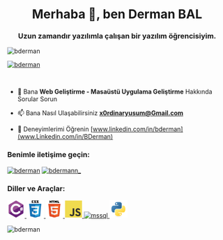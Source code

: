 <h1 align="center">Merhaba 👋, ben Derman BAL</h1>
<h3 align="center">Uzun zamandır yazılımla çalışan bir yazılım öğrencisiyim.</h3>

<p align="left"> <img src="https://komarev.com/ghpvc/?username=bderman&label=Profile%20views&color=0e75b6&style=flat" alt="bderman" /> </p>

<p align="left"> <a href="https://github.com/ryo-ma/github-profile-trophy"><img src="https://github-profile-trophy.vercel.app/?username=bderman" alt="bderman" /></a> </p>

<p align="left"> <a href="https://twitter.com/" target="blank"><img src="https://img.shields.io/twitter/follow/?logo=twitter&style=for-the-badge" alt="" /></a> </p>

- 💬 Bana **Web Geliştirme - Masaüstü Uygulama Geliştirme** Hakkında Sorular Sorun

- 📫 Bana Nasıl Ulaşabilirsiniz **x0rdinaryusum@Gmail.com**

- 📄 Deneyimlerimi Öğrenin [www.linkedin.com/in/bderman](www.Linkedin.com/in/BDerman)

<h3 align="left">Benimle iletişime geçin:</h3>
<p align="left">
<a href="https://linkedin.com/in/bderman" target="blank"><img align="center" src="https://raw.githubusercontent.com/rahuldkjain/github-profile-readme-generator/master/src/images/icons/Social/linked-in-alt.svg" alt="bderman" height="30" width="40" /></a>
<a href="https://instagram.com/bdermann_" target="blank"><img align="center" src="https://raw.githubusercontent.com/rahuldkjain/github-profile-readme-generator/master/src/images/icons/Social/instagram.svg" alt="bdermann_" height="30" width="40" /></a>
</p>

<h3 align="left">Diller ve Araçlar:</h3>
<p align="left"> <a href="https://www.w3schools.com/cs/" target="_blank" rel="noreferrer"> <img src="https://raw.githubusercontent.com/devicons/devicon/master/icons/csharp/csharp-original.svg" alt="csharp" width="40" height="40"/> </a> <a href="https://www.w3schools.com/css/" target="_blank" rel="noreferrer"> <img src="https://raw.githubusercontent.com/devicons/devicon/master/icons/css3/css3-original-wordmark.svg" alt="css3" width="40" height="40"/> </a> <a href="https://www.w3.org/html/" target="_blank" rel="noreferrer"> <img src="https://raw.githubusercontent.com/devicons/devicon/master/icons/html5/html5-original-wordmark.svg" alt="html5" width="40" height="40"/> </a> <a href="https://developer.mozilla.org/en-US/docs/Web/JavaScript" target="_blank" rel="noreferrer"> <img src="https://raw.githubusercontent.com/devicons/devicon/master/icons/javascript/javascript-original.svg" alt="javascript" width="40" height="40"/> </a> <a href="https://www.microsoft.com/en-us/sql-server" target="_blank" rel="noreferrer"> <img src="https://www.svgrepo.com/show/303229/microsoft-sql-server-logo.svg" alt="mssql" width="40" height="40"/> </a> <a href="https://www.python.org" target="_blank" rel="noreferrer"> <img src="https://raw.githubusercontent.com/devicons/devicon/master/icons/python/python-original.svg" alt="python" width="40" height="40"/> </a> </p>

<p> <img align="center" src="https://github-readme-stats.vercel.app/api?username=bderman&show_icons=true&locale=tr" alt="bderman" /></p>
